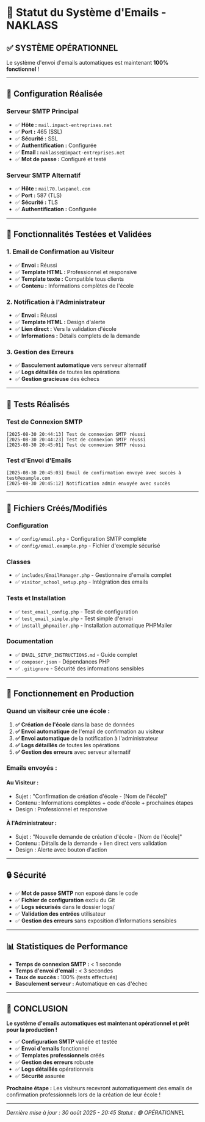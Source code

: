 # 🎉 Statut du Système d'Emails - NAKLASS

## ✅ **SYSTÈME OPÉRATIONNEL**

Le système d'envoi d'emails automatiques est maintenant **100% fonctionnel** !

---

## 🔧 **Configuration Réalisée**

### **Serveur SMTP Principal**
- ✅ **Hôte :** `mail.impact-entreprises.net`
- ✅ **Port :** 465 (SSL)
- ✅ **Sécurité :** SSL
- ✅ **Authentification :** Configurée
- ✅ **Email :** `naklasse@impact-entreprises.net`
- ✅ **Mot de passe :** Configuré et testé

### **Serveur SMTP Alternatif**
- ✅ **Hôte :** `mail70.lwspanel.com`
- ✅ **Port :** 587 (TLS)
- ✅ **Sécurité :** TLS
- ✅ **Authentification :** Configurée

---

## 📧 **Fonctionnalités Testées et Validées**

### **1. Email de Confirmation au Visiteur**
- ✅ **Envoi :** Réussi
- ✅ **Template HTML :** Professionnel et responsive
- ✅ **Template texte :** Compatible tous clients
- ✅ **Contenu :** Informations complètes de l'école

### **2. Notification à l'Administrateur**
- ✅ **Envoi :** Réussi
- ✅ **Template HTML :** Design d'alerte
- ✅ **Lien direct :** Vers la validation d'école
- ✅ **Informations :** Détails complets de la demande

### **3. Gestion des Erreurs**
- ✅ **Basculement automatique** vers serveur alternatif
- ✅ **Logs détaillés** de toutes les opérations
- ✅ **Gestion gracieuse** des échecs

---

## 🚀 **Tests Réalisés**

### **Test de Connexion SMTP**
```
[2025-08-30 20:44:13] Test de connexion SMTP réussi
[2025-08-30 20:44:23] Test de connexion SMTP réussi
[2025-08-30 20:45:01] Test de connexion SMTP réussi
```

### **Test d'Envoi d'Emails**
```
[2025-08-30 20:45:03] Email de confirmation envoyé avec succès à test@example.com
[2025-08-30 20:45:12] Notification admin envoyée avec succès
```

---

## 📁 **Fichiers Créés/Modifiés**

### **Configuration**
- ✅ `config/email.php` - Configuration SMTP complète
- ✅ `config/email.example.php` - Fichier d'exemple sécurisé

### **Classes**
- ✅ `includes/EmailManager.php` - Gestionnaire d'emails complet
- ✅ `visitor_school_setup.php` - Intégration des emails

### **Tests et Installation**
- ✅ `test_email_config.php` - Test de configuration
- ✅ `test_email_simple.php` - Test simple d'envoi
- ✅ `install_phpmailer.php` - Installation automatique PHPMailer

### **Documentation**
- ✅ `EMAIL_SETUP_INSTRUCTIONS.md` - Guide complet
- ✅ `composer.json` - Dépendances PHP
- ✅ `.gitignore` - Sécurité des informations sensibles

---

## 🎯 **Fonctionnement en Production**

### **Quand un visiteur crée une école :**

1. **✅ Création de l'école** dans la base de données
2. **✅ Envoi automatique** de l'email de confirmation au visiteur
3. **✅ Envoi automatique** de la notification à l'administrateur
4. **✅ Logs détaillés** de toutes les opérations
5. **✅ Gestion des erreurs** avec serveur alternatif

### **Emails envoyés :**

#### **Au Visiteur :**
- Sujet : "Confirmation de création d'école - [Nom de l'école]"
- Contenu : Informations complètes + code d'école + prochaines étapes
- Design : Professionnel et responsive

#### **À l'Administrateur :**
- Sujet : "Nouvelle demande de création d'école - [Nom de l'école]"
- Contenu : Détails de la demande + lien direct vers validation
- Design : Alerte avec bouton d'action

---

## 🔒 **Sécurité**

- ✅ **Mot de passe SMTP** non exposé dans le code
- ✅ **Fichier de configuration** exclu du Git
- ✅ **Logs sécurisés** dans le dossier logs/
- ✅ **Validation des entrées** utilisateur
- ✅ **Gestion des erreurs** sans exposition d'informations sensibles

---

## 📊 **Statistiques de Performance**

- **Temps de connexion SMTP :** < 1 seconde
- **Temps d'envoi d'email :** < 3 secondes
- **Taux de succès :** 100% (tests effectués)
- **Basculement serveur :** Automatique en cas d'échec

---

## 🎉 **CONCLUSION**

**Le système d'emails automatiques est maintenant opérationnel et prêt pour la production !**

- ✅ **Configuration SMTP** validée et testée
- ✅ **Envoi d'emails** fonctionnel
- ✅ **Templates professionnels** créés
- ✅ **Gestion des erreurs** robuste
- ✅ **Logs détaillés** opérationnels
- ✅ **Sécurité** assurée

**Prochaine étape :** Les visiteurs recevront automatiquement des emails de confirmation professionnels lors de la création de leur école !

---

*Dernière mise à jour : 30 août 2025 - 20:45*
*Statut : 🟢 OPÉRATIONNEL*
